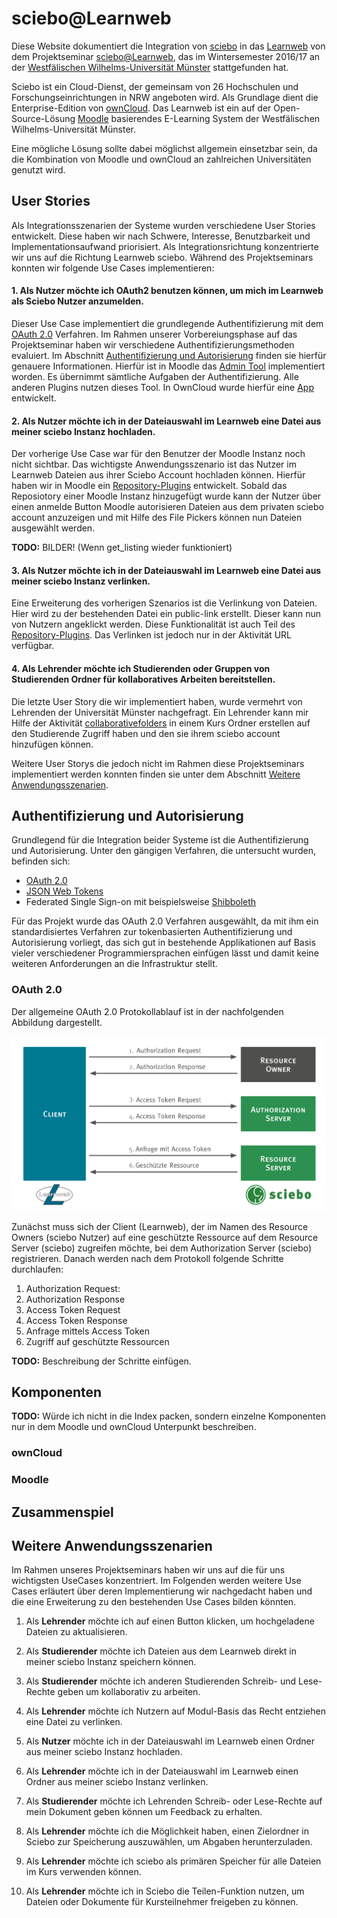 # sciebo@Learnweb
Diese Website dokumentiert die Integration von [sciebo](https://www.sciebo.de/) in das [Learnweb](https://www.uni-muenster.de/LearnWeb/learnweb2/)
von dem Projektseminar [sciebo@Learnweb](https://www.wi.uni-muenster.de/de/studierende/lehrangebot/227197), das im Wintersemester 2016/17 an der [Westfälischen Wilhelms-Universität Münster](http://www.uni-muenster.de/) stattgefunden hat.

Sciebo ist ein Cloud-Dienst, der gemeinsam von 26 Hochschulen und Forschungseinrichtungen in NRW angeboten wird. Als Grundlage dient die Enterprise-Edition von [ownCloud](https://owncloud.org/).
Das Learnweb ist ein auf der Open-Source-Lösung [Moodle](https://moodle.org/) basierendes E-Learning System der Westfälischen Wilhelms-Universität Münster.

Eine mögliche Lösung sollte dabei möglichst allgemein einsetzbar sein, da die Kombination von Moodle und ownCloud an zahlreichen Universitäten genutzt wird.

## User Stories
Als Integrationsszenarien der Systeme wurden verschiedene User Stories entwickelt.
Diese haben wir nach Schwere, Interesse, Benutzbarkeit und Implementationsaufwand priorisiert.
Als Integrationsrichtung konzentrierte wir uns auf die Richtung Learnweb <i class="fa fa-long-arrow-right" aria-hidden="true"></i> sciebo.
Während des Projektseminars konnten wir folgende Use Cases implementieren:

#### 1. Als **Nutzer** möchte ich OAuth2 benutzen können, um mich im Learnweb als Sciebo Nutzer anzumelden.

Dieser Use Case implementiert die grundlegende Authentifizierung mit dem [OAuth 2.0](https://oauth.net/2/) Verfahren.
Im Rahmen unserer Vorbereiungsphase auf das Projektseminar haben wir verschiedene Authentifizierungsmethoden evaluiert. Im Abschnitt
 [Authentifizierung und Autorisierung](#authentifizierung-und-autorisierung) finden sie hierfür genauere Informationen. Hierfür ist in Moodle das
 [Admin Tool](/moodle/admin-tool.md) implementiert worden. Es übernimmt sämtliche Aufgaben der Authentifizierung. Alle anderen Plugins nutzen dieses Tool.
 In OwnCloud wurde hierfür eine [App](/owncloud/technische-umsetzung.md) entwickelt.

#### 2. Als **Nutzer** möchte ich in der Dateiauswahl im Learnweb eine Datei aus meiner sciebo Instanz hochladen.

Der vorherige Use Case war für den Benutzer der Moodle Instanz noch nicht sichtbar. Das wichtigste Anwendungsszenario ist das Nutzer im Learnweb Dateien aus ihrer
Sciebo Account hochladen können. Hierfür haben wir in Moodle ein [Repository-Plugins](/moodle/repository.md) entwickelt. Sobald das Reposiotory einer Moodle
Instanz hinzugefügt wurde kann der Nutzer über einen anmelde Button Moodle autorisieren Dateien aus dem privaten sciebo account anzuzeigen
und mit Hilfe des File Pickers können nun Dateien ausgewählt werden.
<div class="alert alert-danger">
  <strong>TODO:</strong> BILDER! (Wenn get_listing wieder funktioniert)
</div>

#### 3. Als **Nutzer** möchte ich in der Dateiauswahl im Learnweb eine Datei aus meiner sciebo Instanz verlinken.

Eine Erweiterung des vorherigen Szenarios ist die Verlinkung von Dateien. Hier wird zu der bestehenden Datei ein public-link erstellt.
Dieser kann nun von Nutzern angeklickt werden. Diese Funktionalität ist auch Teil des [Repository-Plugins](/moodle/repository.md). Das Verlinken ist
jedoch nur in der Aktivität URL verfügbar.

#### 4. Als **Lehrender** möchte ich Studierenden oder Gruppen von Studierenden Ordner für kollaboratives Arbeiten bereitstellen.

Die letzte User Story die wir implementiert haben, wurde vermehrt von Lehrenden der Universität Münster nachgefragt. Ein Lehrender kann mir Hilfe der
Aktivität [collaborativefolders](/moodle/activity.md) in einem Kurs Ordner erstellen auf den Studierende Zugriff haben und den sie ihrem sciebo account hinzufügen können.

Weitere User Storys die jedoch nicht im Rahmen diese Projektseminars implementiert werden konnten finden sie unter dem Abschnitt
[Weitere Anwendungsszenarien](#weitere-anwendungsszenarien).
## Authentifizierung und Autorisierung
Grundlegend für die Integration beider Systeme ist die Authentifizierung und Autorisierung. Unter den gängigen Verfahren, die untersucht wurden, befinden sich:

* [OAuth 2.0](https://oauth.net/2/)
* [JSON Web Tokens](https://jwt.io/)
* Federated Single Sign-on mit beispielsweise [Shibboleth](https://shibboleth.net/)

Für das Projekt wurde das OAuth 2.0 Verfahren ausgewählt, da mit ihm ein standardisiertes Verfahren zur tokenbasierten Authentifizierung und
Autorisierung vorliegt, das sich gut in bestehende Applikationen auf Basis vieler verschiedener Programmiersprachen einfügen lässt und damit keine weiteren Anforderungen an die Infrastruktur stellt.

### OAuth 2.0
Der allgemeine OAuth 2.0 Protokollablauf ist in der nachfolgenden Abbildung dargestellt.

![Authorization Code Flow](images/oauth-allgemein.svg)

Zunächst muss sich der Client (Learnweb), der im Namen des Resource Owners (sciebo Nutzer) auf eine geschützte Ressource auf dem Resource Server (sciebo) zugreifen möchte,
bei dem Authorization Server (sciebo) registrieren. Danach werden nach dem Protokoll folgende Schritte durchlaufen:

1. Authorization Request:
2. Authorization Response
3. Access Token Request
4. Access Token Response
5. Anfrage mittels Access Token
6. Zugriff auf geschützte Ressourcen

<div class="alert alert-danger">
  <strong>TODO:</strong> Beschreibung der Schritte einfügen.
</div>

## Komponenten
<div class="alert alert-danger">
  <strong>TODO:</strong> Würde ich nicht in die Index packen, sondern einzelne Komponenten nur in dem Moodle und ownCloud Unterpunkt beschreiben.
</div>

### ownCloud

### Moodle

## Zusammenspiel

## Weitere Anwendungsszenarien

Im Rahmen unseres Projektseminars haben wir uns auf die für uns wichtigsten UseCases konzentriert. Im Folgenden werden weitere Use Cases erläutert
über deren Implementierung wir nachgedacht haben und die eine Erweiterung zu den bestehenden Use Cases bilden könnten.

1. Als **Lehrender** möchte ich auf einen Button klicken, um hochgeladene Dateien zu aktualisieren.

2. Als **Studierender** möchte ich Dateien aus dem Learnweb direkt in meiner sciebo Instanz speichern können.

3. Als **Studierender** möchte ich anderen Studierenden Schreib- und Lese-Rechte geben um kollaborativ zu arbeiten.

4. Als **Lehrender** möchte ich Nutzern auf Modul-Basis das Recht entziehen eine Datei zu verlinken.

5. Als **Nutzer** möchte ich in der Dateiauswahl im Learnweb einen Ordner aus meiner sciebo Instanz hochladen.

6. Als **Lehrender** möchte ich in der Dateiauswahl im Learnweb einen Ordner aus meiner sciebo Instanz verlinken.

7. Als **Studierender** möchte ich Lehrenden Schreib- oder Lese-Rechte auf mein Dokument geben können um Feedback zu erhalten.

8. Als **Lehrender** möchte ich die Möglichkeit haben, einen Zielordner in Sciebo zur Speicherung auszuwählen, um Abgaben herunterzuladen.

9. Als **Lehrender** möchte ich sciebo als primären Speicher für alle Dateien im Kurs verwenden können.

10. Als **Lehrender** möchte ich in Sciebo die Teilen-Funktion nutzen, um Dateien oder Dokumente für Kursteilnehmer freigeben zu können.
